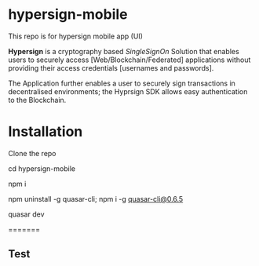 # hypersign-mobile
This repo is for hypersign mobile app (UI)


**Hypersign** is a cryptography based *SingleSignOn* Solution that enables users to securely access [Web/Blockchain/Federated] applications without providing their access credentials [usernames and passwords].

The Application further enables a user to securely sign transactions in decentralised
environments; the Hyprsign SDK allows easy authentication to the Blockchain.

# Installation

Clone the repo 

cd hypersign-mobile

npm i

npm uninstall -g quasar-cli; npm i -g quasar-cli@0.6.5

quasar dev


=======
## Test

